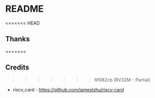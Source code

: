 # README

<<<<<<< HEAD
## Thanks
=======
## Credits
>>>>>>> 6f082cb (RV32M - Partial)

* riscv_card - https://github.com/jameslzhu/riscv-card
